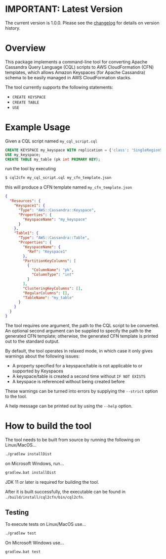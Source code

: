 # IMPORTANT: Latest Version

The current version is 1.0.0. Please see the [changelog](./CHANGELOG.md) for details on version history.

# Overview

This package implements a command-line tool for converting Apache Cassandra Query Language (CQL) scripts to AWS CloudFormation (CFN) templates, which allows Amazon Keyspaces (for Apache Cassandra) schema to be easily managed in AWS CloudFormation stacks.

The tool currently supports the following statements:

* `CREATE KEYSPACE`
* `CREATE TABLE`
* `USE`

# Example Usage

Given a CQL script named `my_cql_script.cql`

```sql
CREATE KEYSPACE my_keyspace WITH replication = {'class': 'SingleRegionStrategy'};
USE my_keyspace;
CREATE TABLE my_table (pk int PRIMARY KEY);
```

run the tool by executing

```sh
$ cql2cfn my_cql_script.cql my_cfn_template.json
```

this will produce a CFN template named `my_cfn_template.json`


```json
{
  "Resources": {
    "Keyspace1": {
      "Type": "AWS::Cassandra::Keyspace",
      "Properties": {
        "KeyspaceName": "my_keyspace"
      }
    },
    "Table1": {
      "Type": "AWS::Cassandra::Table",
      "Properties": {
        "KeyspaceName": {
          "Ref": "Keyspace1"
        },
        "PartitionKeyColumns": [
          {
            "ColumnName": "pk",
            "ColumnType": "int"
          }
        ],
        "ClusteringKeyColumns": [],
        "RegularColumns": [],
        "TableName": "my_table"
      }
    }
  }
}
```

The tool requires one argument, the path to the CQL script to be converted. An optional second argument can be supplied to specify the path to the generated CFN template; otherwise, the generated CFN template is printed out to the standard output.

By default, the tool operates in relaxed mode, in which case it only gives warnings about the following issues:

* A property specified for a keyspace/table is not applicable to or supported by Keyspaces
* A keyspace/table is created a second time without `IF NOT EXISTS`
* A keyspace is referenced without being created before

These warnings can be turned into errors by supplying the `--strict` option to the tool.

A help message can be printed out by using the `--help` option.

# How to build the tool

The tool needs to be built from source by running the following on Linux/MacOS...

```sh
./gradlew installDist
```

on Microsoft Windows, run... 

```bat
gradlew.bat installDist
```

JDK 11 or later is required for building the tool.

After it is built successfully, the executable can be found in `./build/install/cql2cfn/bin/cql2cfn`.


## Testing
To execute tests on Linux/MacOS use...

```sh
./gradlew test
```

On Microsoft Windows use... 

```bat
gradlew.bat test
```


